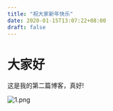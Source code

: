 ```yaml
---
title: "祝大家新年快乐"
date: 2020-01-15T13:07:22+08:00
draft: false
---
```


# 大家好

这是我的第二篇博客，真好!

![1.png](https://i.loli.net/2020/01/15/jqOLdNMTB1bKW9Y.jpg)

